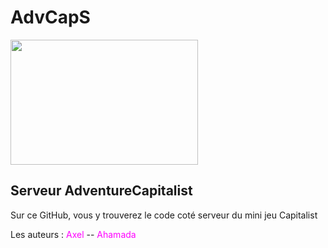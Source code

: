 # AdvCapS
<img src="https://1079638729.rsc.cdn77.org/androidgame_img/adventure_capitalist/real/1_adventure_capitalist.jpg" height="200" width="300">
<h2>Serveur AdventureCapitalist</h2>

Sur ce GitHub, vous y trouverez le code coté serveur du mini jeu Capitalist 

Les auteurs : <font color="fuchsia">Axel</font> -- <font color="fuchsia">Ahamada</font>
